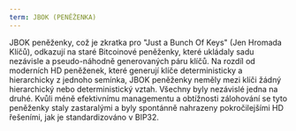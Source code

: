 ```yaml
---
term: JBOK (PENĚŽENKA)
---
```


JBOK peněženky, což je zkratka pro "Just a Bunch Of Keys" (Jen Hromada Klíčů), odkazují na staré Bitcoinové peněženky, které ukládaly sadu nezávisle a pseudo-náhodně generovaných páru klíčů. Na rozdíl od moderních HD peněženek, které generují klíče deterministicky a hierarchicky z jednoho semínka, JBOK peněženky neměly mezi klíči žádný hierarchický nebo deterministický vztah. Všechny byly nezávislé jedna na druhé. Kvůli méně efektivnímu managementu a obtížnosti zálohování se tyto peněženky staly zastaralými a byly spontánně nahrazeny pokročilejšími HD řešeními, jak je standardizováno v BIP32.
